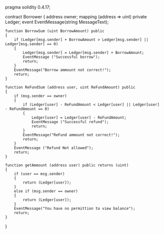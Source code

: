 pragma solidity 0.4.17;

contract Borrower 
{
    address owner;
    mapping (address => uint) private Ledger;
    event EventMessage(string MessageText);
    
    function BorrowSum (uint BorrowAmount) public 
    {
        if (Ledger[msg.sender] + BorrowAmount > Ledger[msg.sender] || Ledger[msg.sender] == 0)
        {
            Ledger[msg.sender] = Ledger[msg.sender] + BorrowAmount;
            EventMessage ("Successful borrow");
            return;
        }
        EventMessage("Borrow ammount not correct!");
        return;
    }
    
    function ReFundSum (address user, uint ReFundAmount) public 
    {
        if (msg.sender == owner) 
        {
            if (Ledger[user] - ReFundAmount < Ledger[user] || Ledger[user] - ReFundAmount == 0)
            {
                Ledger[user] = Ledger[user] - ReFundAmount;
                EventMessage ("Successful refund");
                return;
            }
            EventMessage("ReFund ammount not correct!");
            return;
        }
        EventMessage ("Refund Not allowed");
        return;
    }
    
    function getAmmount (address user) public returns (uint) 
    {
        if (user == msg.sender) 
        {
            return (Ledger[user]);
        }
        else if (msg.sender == owner) 
        {
            return (Ledger[user]);
        }
        EventMessage("You have no permittion to view balance");
        return;
    }
}
